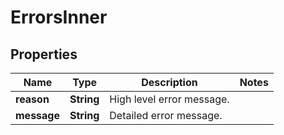 # ErrorsInner

## Properties
Name | Type | Description | Notes
------------ | ------------- | ------------- | -------------
**reason** | **String** | High level error message. | 
**message** | **String** | Detailed error message. | 
